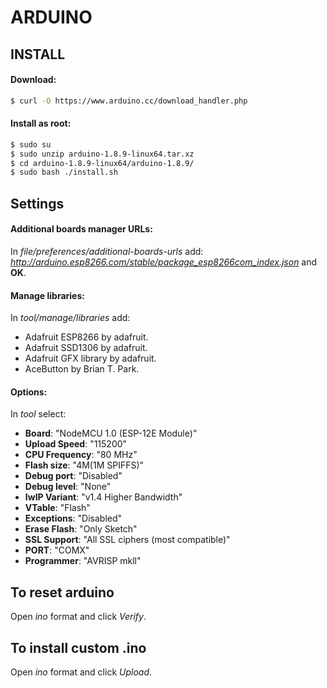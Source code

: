 # ARDUINO
## INSTALL
#### Download:

```sh
$ curl -O https://www.arduino.cc/download_handler.php
```

#### Install as root:

```sh
$ sudo su
$ sudo unzip arduino-1.8.9-linux64.tar.xz
$ cd arduino-1.8.9-linux64/arduino-1.8.9/
$ sudo bash ./install.sh
```

## Settings
#### Additional boards manager URLs:

In *file/preferences/additional-boards-urls* add: *http://arduino.esp8266.com/stable/package_esp8266com_index.json* and **OK**.

#### Manage libraries:

In *tool/manage/libraries* add:
- Adafruit ESP8266 by adafruit.
- Adafruit SSD1306 by adafruit.
- Adafruit GFX library by adafruit.
- AceButton by Brian T. Park.

#### Options:

In *tool* select:

- **Board**: "NodeMCU 1.0 (ESP-12E Module)"
- **Upload Speed**: "115200"
- **CPU Frequency**: "80 MHz"
- **Flash size**: "4M(1M SPIFFS)"
- **Debug port**: "Disabled"
- **Debug level**: "None"
- **IwIP Variant**: "v1.4 Higher Bandwidth"
- **VTable**: "Flash"
- **Exceptions**: "Disabled"
- **Erase Flash**: "Only Sketch"
- **SSL Support**: "All SSL ciphers (most compatible)"
- **PORT**: "COMX"
- **Programmer**: "AVRISP mkll"


## To reset arduino

Open *ino* format and click *Verify*.

## To install custom .ino

Open *ino* format and click *Upload*.